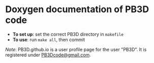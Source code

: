 # Doxygen documentation of PB3D code

* **To set up**: set the correct PB3D directory in `makefile`
* **To use**: run `make all`, then commit

*Note*:
PB3D.github.io is a user profile page for the user "PB3D". It is registered under PB3Dcode@gmail.com.
